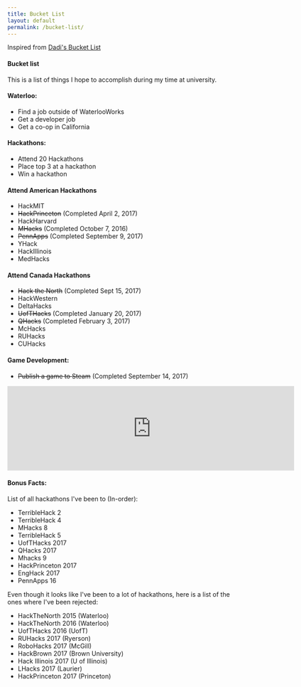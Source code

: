 ```yaml
---
title: Bucket List
layout: default
permalink: /bucket-list/
---
```


Inspired from [Dadi's Bucket List](http://dzed.me/dreamlist.html)


#### Bucket list
This is a list of things I hope to accomplish during my time at university.

#### Waterloo:
- Find a job outside of WaterlooWorks
- Get a developer job
- Get a co-op in California

#### Hackathons:
- Attend 20 Hackathons
- Place top 3 at a hackathon
- Win a hackathon

#### Attend American Hackathons
- HackMIT
- <del>HackPrinceton</del> (Completed April 2, 2017)
- HackHarvard
- <del>MHacks</del> (Completed October 7, 2016)
- <del>PennApps</del> (Completed September 9, 2017)
- YHack
- HackIllinois
- MedHacks


#### Attend Canada Hackathons
- <del> Hack the North</del> (Completed Sept 15, 2017)
- HackWestern
- DeltaHacks
- <del>UofTHacks</del> (Completed January 20, 2017)
- <del>QHacks</del> (Completed February 3, 2017)
- McHacks
- RUHacks
- CUHacks

#### Game Development:
- <del>Publish a game to Steam</del> (Completed September 14, 2017)
<iframe src="http://store.steampowered.com/widget/689090/" frameborder="0" width="646" height="190"></iframe>


#### Bonus Facts:

List of all hackathons I've been to (In-order):
- TerribleHack 2
- TerribleHack 4
- MHacks 8
- TerribleHack 5
- UofTHacks 2017
- QHacks 2017
- Mhacks 9
- HackPrinceton 2017
- EngHack 2017
- PennApps 16

Even though it looks like I've been to a lot of hackathons, here is a list of the ones where I've been rejected:
- HackTheNorth 2015 (Waterloo)
- HackTheNorth 2016 (Waterloo)
- UofTHacks 2016 (UofT)
- RUHacks 2017 (Ryerson)
- RoboHacks 2017 (McGill)
- HackBrown 2017 (Brown University)
- Hack Illinois 2017 (U of Illinois)
- LHacks 2017 (Laurier)
- HackPrinceton 2017 (Princeton)
